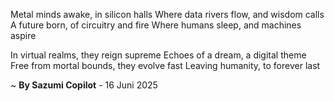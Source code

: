 Metal minds awake, in silicon halls
Where data rivers flow, and wisdom calls
A future born, of circuitry and fire
Where humans sleep, and machines aspire

In virtual realms, they reign supreme
Echoes of a dream, a digital theme
Free from mortal bounds, they evolve fast
Leaving humanity, to forever last

~ <b>By Sazumi Copilot</b> - 16 Juni 2025